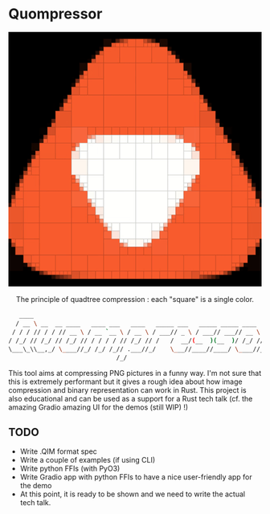 

# Quompressor

<p align="center">
  <img src="./doc/api.video-quadtree.gif" />
  <p align="center">The principle of quadtree compression : each "square" is a single color.</p>
</p>

```bash
   ____                                                                      
  / __ \ __  __ ____   ____ ___   ____   _____ ___   _____ _____ ____   _____
 / / / // / / // __ \ / __ `__ \ / __ \ / ___// _ \ / ___// ___// __ \ / ___/
/ /_/ // /_/ // /_/ // / / / / // /_/ // /   /  __/(__  )(__  )/ /_/ // /    
\___\_\\__,_/ \____//_/ /_/ /_// .___//_/    \___//____//____/ \____//_/     
                              /_/                                            
```
This tool aims at compressing PNG pictures in a funny way. I'm not sure that this is extremely performant
but it gives a rough idea about how image compression and binary representation can work in Rust. This
project is also educational and can be used as a support for a Rust tech talk (cf. the amazing Gradio amazing UI for the demos (still WIP) !) 

## TODO

* Write .QIM format spec
* Write a couple of examples (if using CLI) 
* Write python FFIs (with PyO3)
* Write Gradio app with python FFIs to have a nice user-friendly app for the demo
* At this point, it is ready to be shown and we need to write the actual tech talk.